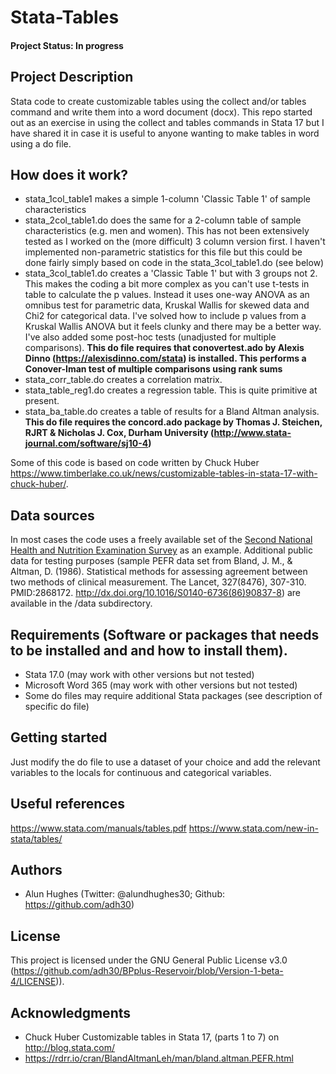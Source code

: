 # Stata-Tables
#### Project Status: In progress

## Project Description
Stata code to create customizable tables using the collect and/or tables command and write them into a word document (docx). This repo started out as an exercise in using the collect and tables commands in Stata 17 but I have shared it in case it is useful to anyone wanting to make tables in word using a do file.

## How does it work?
* stata_1col_table1 makes a simple 1-column 'Classic Table 1' of sample characteristics
* stata_2col_table1.do does the same for a 2-column table of sample characteristics (e.g. men and women). This has not been extensively tested as I worked on the (more difficult) 3 column version first. I haven't implemented non-parametric statistics for this file but this could be done fairly simply based on code in the stata_3col_table1.do (see below)
* stata_3col_table1.do creates a 'Classic Table 1' but with 3 groups not 2. This makes the coding a bit more complex as you can't use t-tests in table to calculate the p values. Instead it uses one-way ANOVA as an omnibus test for parametric data, Kruskal Wallis for skewed data and Chi2 for categorical data. I've solved how to include p values from a Kruskal Wallis ANOVA but it feels clunky and there may be a better way. I've also added some post-hoc tests (unadjusted for multiple comparisons). **This do file requires that conovertest.ado by Alexis Dinno (https://alexisdinno.com/stata) is installed. This performs a Conover-Iman test of multiple comparisons using rank sums**
* stata_corr_table.do creates a correlation matrix. 
* stata_table_reg1.do creates a regression table. This is quite primitive at present.
* stata_ba_table.do creates a table of results for a Bland Altman analysis. **This do file requires the concord.ado package by Thomas J. Steichen, RJRT & Nicholas J. Cox, Durham University (http://www.stata-journal.com/software/sj10-4)**

Some of this code is based on code written by Chuck Huber https://www.timberlake.co.uk/news/customizable-tables-in-stata-17-with-chuck-huber/. 

## Data sources
In most cases the code uses a freely available set of the [Second National Health and Nutrition Examination Survey](https://www.stata-press.com/data/r17/nhanes2l) as an example. 
Additional public data for testing purposes (sample PEFR data set from Bland, J. M., & Altman, D. (1986). Statistical methods for assessing agreement between two methods of clinical measurement. The Lancet, 327(8476), 307-310. PMID:2868172. http://dx.doi.org/10.1016/S0140-6736(86)90837-8) are available in the /data subdirectory. 

## Requirements (Software or packages that needs to be installed and and how to install them).
* Stata 17.0 (may work with other versions but not tested)
* Microsoft Word 365 (may work with other versions but not tested)
* Some do files may require additional Stata packages (see description of specific do file)

## Getting started
Just modify the do file to use a dataset of your choice and add the relevant variables to the locals for continuous and categorical variables. 

## Useful references
https://www.stata.com/manuals/tables.pdf
https://www.stata.com/new-in-stata/tables/

## Authors
* Alun Hughes (Twitter: @alundhughes30; Github: https://github.com/adh30)

## License
This project is licensed under the GNU General Public License v3.0 (https://github.com/adh30/BPplus-Reservoir/blob/Version-1-beta-4/LICENSE)).

## Acknowledgments
* Chuck Huber Customizable tables in Stata 17, (parts 1 to 7) on http://blog.stata.com/
* https://rdrr.io/cran/BlandAltmanLeh/man/bland.altman.PEFR.html 
